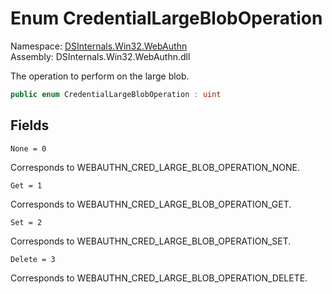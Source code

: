 # <a id="DSInternals_Win32_WebAuthn_CredentialLargeBlobOperation"></a> Enum CredentialLargeBlobOperation

Namespace: [DSInternals.Win32.WebAuthn](DSInternals.Win32.WebAuthn.md)  
Assembly: DSInternals.Win32.WebAuthn.dll  

The operation to perform on the large blob.

```csharp
public enum CredentialLargeBlobOperation : uint
```

## Fields

`None = 0` 



Corresponds to WEBAUTHN_CRED_LARGE_BLOB_OPERATION_NONE.

`Get = 1` 



Corresponds to WEBAUTHN_CRED_LARGE_BLOB_OPERATION_GET.

`Set = 2` 



Corresponds to WEBAUTHN_CRED_LARGE_BLOB_OPERATION_SET.

`Delete = 3` 



Corresponds to WEBAUTHN_CRED_LARGE_BLOB_OPERATION_DELETE.

